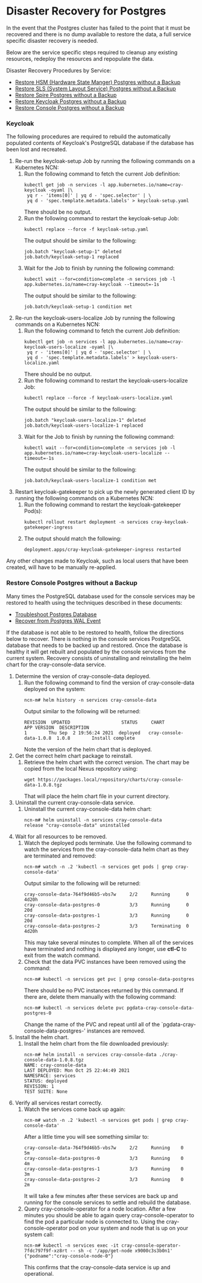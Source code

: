 # Disaster Recovery for Postgres

In the event that the Postgres cluster has failed to the point that it must be recovered and there is no dump available to restore the data, a full service specific disaster recovery is needed.

Below are the service specific steps required to cleanup any existing resources, redeploy the resources and repopulate the data.

Disaster Recovery Procedures by Service:

- [Restore HSM (Hardware State Manger) Postgres without a Backup](../hardware_state_manager/Restore_HSM_Postgres_without_a_Backup.md)
- [Restore SLS (System Layout Service) Postgres without a Backup](../system_layout_service/Restore_SLS_Postgres_without_an_Existing_Backup.md)
- [Restore Spire Postgres without a Backup](../spire/Restore_Spire_Postgres_without_a_Backup.md)
- [Restore Keycloak Postgres without a Backup](#restore-keycloak-postgres)
- [Restore Console Postgres without a Backup](#restore-console-postgres)

<a name="restore-keycloak-postgres"> </a>
### Keycloak

The following procedures are required to rebuild the automatically populated
contents of Keycloak's PostgreSQL database if the database has been lost and
recreated.

1. Re-run the keycloak-setup Job by running the following commands on a Kubernetes NCN:
   1. Run the following command to fetch the current Job definition:
      ```
      kubectl get job -n services -l app.kubernetes.io/name=cray-keycloak -oyaml |\
       yq r - 'items[0]' | yq d - 'spec.selector' | \
       yq d - 'spec.template.metadata.labels' > keycloak-setup.yaml
      ```
      There should be no output.
   1. Run the following command to restart the keycloak-setup Job:
      ```
      kubectl replace --force -f keycloak-setup.yaml
      ```
      The output should be similar to the following:
      ```
      job.batch "keycloak-setup-1" deleted
      job.batch/keycloak-setup-1 replaced
      ```
   1. Wait for the Job to finish by running the following command:
      ```
      kubectl wait --for=condition=complete -n services job -l app.kubernetes.io/name=cray-keycloak --timeout=-1s
      ```
      The output should be similar to the following:
      ```
      job.batch/keycloak-setup-1 condition met
      ```
1. Re-run the keycloak-users-localize Job by running the following commands on a Kubernetes NCN:
   1. Run the following command to fetch the current Job definition:
      ```
      kubectl get job -n services -l app.kubernetes.io/name=cray-keycloak-users-localize -oyaml |\
       yq r - 'items[0]' | yq d - 'spec.selector' | \
       yq d - 'spec.template.metadata.labels' > keycloak-users-localize.yaml
      ```
      There should be no output.
   1. Run the following command to restart the keycloak-users-localize Job:
      ```
      kubectl replace --force -f keycloak-users-localize.yaml
      ```
      The output should be similar to the following:
      ```
      job.batch "keycloak-users-localize-1" deleted
      job.batch/keycloak-users-localize-1 replaced
      ```
   1. Wait for the Job to finish by running the following command:
      ```
      kubectl wait --for=condition=complete -n services job -l app.kubernetes.io/name=cray-keycloak-users-localize --timeout=-1s
      ```
      The output should be similar to the following:
      ```
      job.batch/keycloak-users-localize-1 condition met
      ```
1. Restart keycloak-gatekeeper to pick up the newly generated client ID by running the following commands on a Kubernetes NCN:
   1. Run the following command to restart the keycloak-gatekeeper Pod(s):
      ```
      kubectl rollout restart deployment -n services cray-keycloak-gatekeeper-ingress
      ```
   1. The output should match the following:
      ```
      deployment.apps/cray-keycloak-gatekeeper-ingress restarted
      ```

Any other changes made to Keycloak, such as local users that have been created,
will have to be manually re-applied.

<a name="#restore-console-postgres"> </a>
### Restore Console Postgres without a Backup

Many times the PostgreSQL database used for the console services may be restored to health using
the techniques described in these documents:
- [Troubleshoot Postgres Database](./Troubleshoot_Postgres_Database.md)
- [Recover from Postgres WAL Event](./Recover_from_Postgres_WAL_Event.md)

If the database is not able to be restored to health, follow the directions below to recover.
There is nothing in the console services PostgreSQL database that needs to be backed up and restored.
Once the database is healthy it will get rebuilt and populated by the console services from the
current system. Recovery consists of uninstalling and reinstalling the helm chart for the
cray-console-data service.

1. Determine the version of cray-console-data deployed.
   1. Run the following command to find the version of cray-console-data deployed on the system:
      ```
      ncn-m# helm history -n services cray-console-data
      ```
      Output similar to the following will be returned:
      ```
      REVISION	UPDATED                   STATUS     CHART                    APP VERSION  DESCRIPTION
      1        Thu Sep  2 19:56:24 2021  deployed   cray-console-data-1.0.8  1.0.8        Install complete
      ```
      Note the version of the helm chart that is deployed.
1. Get the correct helm chart package to reinstall.
   1. Retrieve the helm chart with the correct version.
      The chart may be copied from the local Nexus repository using:
      ```
      wget https://packages.local/repository/charts/cray-console-data-1.0.8.tgz
      ```
      That will place the helm chart file in your current directory.
1. Uninstall the current cray-console-data service.
   1. Uninstall the current cray-console-data helm chart:
      ```
      ncn-m# helm uninstall -n services cray-console-data
      release "cray-console-data" uninstalled
      ```
1. Wait for all resources to be removed.
   1. Watch the deployed pods terminate.
      Use the following command to watch the services from the cray-console-data helm chart as
      they are terminated and removed:
      ```
      ncn-m# watch -n .2 'kubectl -n services get pods | grep cray-console-data'
      ```
      Output similar to the following will be returned:
      ```
      cray-console-data-764f9d46b5-vbs7w     2/2     Running      0          4d20h
      cray-console-data-postgres-0           3/3     Running      0          20d
      cray-console-data-postgres-1           3/3     Running      0          20d
      cray-console-data-postgres-2           3/3     Terminating  0          4d20h
      ```
      This may take several minutes to complete. When all of the services have terminated and nothing
      is displayed any longer, use **ctl-C** to exit from the watch command.
   1. Check that the data PVC instances have been removed using the command:
      ```
      ncn-m# kubectl -n services get pvc | grep console-data-postgres
      ```
      There should be no PVC instances returned by this command. If there are, delete them
      manually with the following command:
      ```
      ncn-m# kubectl -n services delete pvc pgdata-cray-console-data-postgres-0
      ```
      Change the name of the PVC and repeat until all of the `pgdata-cray-console-data-postgres-'
      instances are removed.
1. Install the helm chart.
   1. Install the helm chart from the file downloaded previously:
      ```
      ncn-m# helm install -n services cray-console-data ./cray-console-data-1.0.8.tgz 
      NAME: cray-console-data
      LAST DEPLOYED: Mon Oct 25 22:44:49 2021
      NAMESPACE: services
      STATUS: deployed
      REVISION: 1
      TEST SUITE: None
      ```
1. Verify all services restart correctly.
   1. Watch the services come back up again:
      ```
      ncn-m# watch -n .2 'kubectl -n services get pods | grep cray-console-data'
      ```
      After a little time you will see something similar to:
      ```
      cray-console-data-764f9d46b5-vbs7w     2/2     Running    0          5m
      cray-console-data-postgres-0           3/3     Running    0          4m
      cray-console-data-postgres-1           3/3     Running    0          3m
      cray-console-data-postgres-2           3/3     Running    0          2m
      ```
      It will take a few minutes after these services are back up and running for the
      console services to settle and rebuild the database.
   1. Query cray-console-operator for a node location.
      After a few minutes you should be able to again query cray-console-operator to
      find the pod a particular node is connected to.  Using the cray-console-operator
      pod on your system and node that is up on your system call:
      ```
      ncn-m# kubectl -n services exec -it cray-console-operator-7fdc797f9f-xz8rt -- sh -c '/app/get-node x9000c3s3b0n1'
      {"podname":"cray-console-node-0"}
      ```
      This confirms that the cray-console-data service is up and operational.
